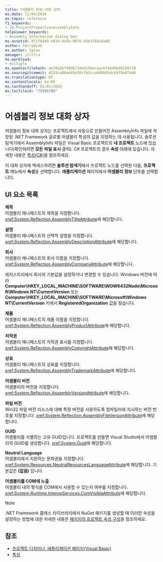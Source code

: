 ```yaml
---
title: 어셈블리 정보 대화 상자
ms.date: 11/04/2016
ms.topic: reference
f1_keywords:
- vb.ProjectPropertiesAssemblyInfo
helpviewer_keywords:
- Assembly Information dialog box
ms.assetid: 8f1f6449-e03d-4a5b-9076-d3b1f84ada48
author: TerryGLee
ms.author: tglee
manager: jillfra
ms.workload:
- multiple
ms.openlocfilehash: ae70a2bf989b73dedc5becaac6f4b49bd0108730
ms.sourcegitcommit: d233ca00ad45e50cf62cca0d0b95dc69f0a87ad6
ms.translationtype: HT
ms.contentlocale: ko-KR
ms.lasthandoff: 01/01/2020
ms.locfileid: "75595789"
---
```

# <a name="assembly-information-dialog-box"></a>어셈블리 정보 대화 상자

어셈블리 정보 대화 상자는 프로젝트에서 자동으로 만들어진 AssemblyInfo 파일에 저장된 .NET Framework 글로벌 어셈블리 특성의 값을 지정하는 데 사용됩니다. 솔루션 탐색기에서 AssemblyInfo 파일은 Visual Basic 프로젝트의 **내 프로젝트** 노드에 있습니다(확인하려면 **모든 파일 표시** 클릭). C# 프로젝트의 경우 **속성** 아래에 있습니다. 자세한 내용은 [특성(C#)](/dotnet/csharp/programming-guide/concepts/attributes/index)을 참조하세요.

이 대화 상자에 액세스하려면 **솔루션 탐색기**에서 프로젝트 노드를 선택한 다음, **프로젝트** 메뉴에서 **속성**을 선택합니다. **애플리케이션** 페이지에서 **어셈블리 정보** 단추를 선택합니다.

## <a name="uielement-list"></a>UI 요소 목록

**제목**\
어셈블리 매니페스트의 제목을 지정합니다. <xref:System.Reflection.AssemblyTitleAttribute>에 해당합니다.

**설명**\
어셈블리 매니페스트의 선택적 설명을 지정합니다. <xref:System.Reflection.AssemblyDescriptionAttribute>에 해당합니다.

**회사**\
어셈블리 매니페스트의 회사 이름을 지정합니다. <xref:System.Reflection.AssemblyCompanyAttribute>에 해당합니다.

레지스트리에서 회사의 기본값을 설정하거나 변경할 수 있습니다. Windows 버전에 따라 **Computer\HKEY_LOCAL_MACHINE\SOFTWARE\WOW6432Node\Microsoft\Windows NT\CurrentVersion** 또는 **Computer\HKEY_LOCAL_MACHINE\SOFTWARE\Microsoft\Windows NT\CurrentVersion** 키에서 **RegisteredOrganization** 값을 찾습니다.

**제품**\
어셈블리 매니페스트의 제품 이름을 지정합니다. <xref:System.Reflection.AssemblyProductAttribute>에 해당합니다.

**저작권**\
어셈블리 매니페스트의 저작권 표시를 지정합니다. <xref:System.Reflection.AssemblyCopyrightAttribute>에 해당합니다.

**상표**\
어셈블리 매니페스트의 상표를 지정합니다. <xref:System.Reflection.AssemblyTrademarkAttribute>에 해당합니다.

**어셈블리 버전**\
어셈블리의 버전을 지정합니다. <xref:System.Reflection.AssemblyVersionAttribute>에 해당합니다.

**파일 버전**\
Win32 파일 버전 리소스에 대해 특정 버전을 사용하도록 컴파일러에 지시하는 버전 번호를 지정합니다. <xref:System.Reflection.AssemblyFileVersionAttribute>에 해당합니다.

**GUID**\
어셈블리를 식별하는 고유 GUID입니다. 프로젝트를 만들면 Visual Studio에서 어셈블리의 GUID를 생성합니다. <xref:System.Guid>에 해당합니다.

**Neutral Language**\
어셈블리에서 지원하는 문화권을 지정합니다. <xref:System.Resources.NeutralResourcesLanguageAttribute>에 해당합니다. 기본값은 **(없음)** 입니다.

**어셈블리를 COM에 노출**\
어셈블리 내의 형식을 COM에서 사용할 수 있는지 여부를 지정합니다. <xref:System.Runtime.InteropServices.ComVisibleAttribute>에 해당합니다.

> [!NOTE]
> .NET Framework 클래스 라이브러리에서 NuGet 패키지를 생성할 때 이러한 속성을 설정하는 방법에 대한 자세한 내용은 [패키지의 프로젝트 속성 구성](/nuget/quickstart/create-and-publish-a-package-using-visual-studio-net-framework#configure-project-properties-for-the-package)을 참조하세요.

## <a name="see-also"></a>참조

- [프로젝트 디자이너, 애플리케이션 페이지(Visual Basic)](../../ide/reference/application-page-project-designer-visual-basic.md)
- [특성](https://msdn.microsoft.com/Library/ae334cee-d96c-4243-a5e3-06dd7fcaf205)
